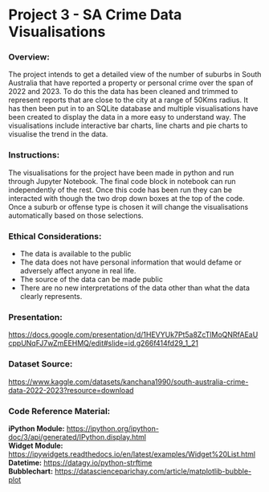 # Project 3 - SA Crime Data Visualisations

### Overview:

The project intends to get a detailed view of the number of suburbs in South Australia that have reported a property or personal crime over the span of 2022 and 2023. To do this the data has been cleaned and trimmed to represent reports that are close to the city at a range of 50Kms radius. It has then been put in to an SQLite database and multiple visualisations have been created to display the data in a more easy to understand way.  The visualisations include interactive bar charts, line charts and pie charts to visualise the trend in the data.

### Instructions:

The visualisations for the project have been made in python and run through Jupyter Notebook. The final code block in notebook can run independently of the rest. Once this code has been run they can be interacted with though the two drop down boxes at the top of the code. Once a suburb or offense type is chosen it will change the visualisations automatically based on those selections. 


### Ethical Considerations:

- The data is available to the public 
- The data does not have personal information that would defame or adversely affect anyone in real life.
- The source of the data can be made public
- There are no new interpretations of the data other than what the data clearly represents.

### Presentation:

https://docs.google.com/presentation/d/1HEVYUk7Pt5a8ZcTlMoQNRfAEaUcppUNqFJ7wZmEEHMQ/edit#slide=id.g266f414fd29_1_21

### Dataset Source:

https://www.kaggle.com/datasets/kanchana1990/south-australia-crime-data-2022-2023?resource=download

### Code Reference Material:

**iPython Module:** https://ipython.org/ipython-doc/3/api/generated/IPython.display.html  
**Widget Module:** https://ipywidgets.readthedocs.io/en/latest/examples/Widget%20List.html  
**Datetime:** https://datagy.io/python-strftime  
**Bubblechart:** https://datascienceparichay.com/article/matplotlib-bubble-plot  


